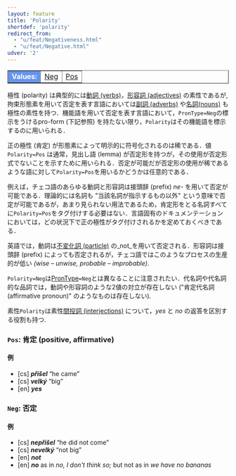 ```yaml
---
layout: feature
title: 'Polarity'
shortdef: 'polarity'
redirect_from:
  - "u/feat/Negativeness.html"
  - "u/feat/Negative.html"
udver: '2'
---
```


<table class="typeindex" border="1">
<tr>
  <td style="background-color:cornflowerblue;color:white"><strong>Values:</strong> </td>
  <td><a href="#Neg">Neg</a></td>
  <td><a href="#Pos">Pos</a></td>
</tr>
</table>

極性 (polarity) は典型的には[動詞 (verbs)](u-pos/VERB)，[形容詞 (adjectives)](u-pos/ADJ) の素性であるが, 拘束形態素を用いて否定を表す言語においては[副詞 (adverbs)](u-pos/ADV) や[名詞(nouns)](u-pos/NOUN) も極性の素性を持つ．機能語を用いて否定を表す言語において，`PronType=Neg`の標示をうけるpro-form (下記参照) を持たない限り，`Polarity`はその機能語を標示するのに用いられる．

正の極性 (肯定) が形態素によって明示的に符号化されるのは稀である．値 `Polarity=Pos` は通常，見出し語 (lemma) が否定形を持つが，その使用が否定形式でないことを示すために用いられる．否定が可能だが否定形の使用が稀であるような語に対して`Polarity=Pos`を用いるかどうかは任意的である．

例えば，チェコ語のあらゆる動詞と形容詞は接頭辞 (prefix) _ne-_ を用いて否定が可能である．理論的には名詞も "当該名詞が指示するもの以外" という意味で否定が可能であるが，あまり見られない用法であるため，肯定形をとる名詞すべてに`Polarity=Pos`をタグ付けする必要はない．言語固有のドキュメンテーションにおいては，どの状況下で正の極性がタグ付けされるかを定めておくべきである．

英語では，動詞は[不変化詞 (particle)](u-pos/PART) の_not_を用いて否定される．形容詞は接頭辞 (prefix) によっても否定されるが，チェコ語ではこのようなプロセスの生産的が低い _(wise &ndash; unwise, probable &ndash; improbable)_.

`Polarity=Neg`は[PronType]()`=Neg`とは異なることに注意されたい．代名詞や代名詞的な品詞では，動詞や形容詞のような2値の対立が存在しない ("肯定代名詞 (affirmative pronoun)" のようなものは存在しない).

素性`Polarity`は素性[間投詞 (interjections)](u-pos/INTJ) について，_yes_ と _no_ の返答を区別する役割も持つ.

### <a name="Pos">`Pos`</a>: 肯定 (positive, affirmative)

#### 例

* [cs] _<b>přišel</b>_ “he came”
* [cs] _<b>velký</b>_ “big”
* [en] _<b>yes</b>_

### <a name="Neg">`Neg`</a>: 否定

#### 例

* [cs] _<b>nepřišel</b>_ “he did not come”
* [cs] _<b>nevelký</b>_ “not big”
* [en] _<b>not</b>_
* [en] _<b>no</b>_ as in _no, I don't think so;_ but not as in _we have no bananas_
